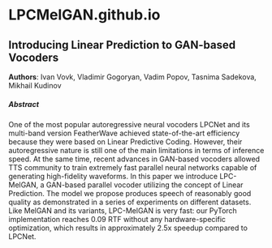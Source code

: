 # LPCMelGAN.github.io

## Introducing Linear Prediction to GAN-based Vocoders

**Authors**: Ivan Vovk, Vladimir Gogoryan, Vadim Popov, Tasnima Sadekova, Mikhail Kudinov

##### Abstract
One of the most popular autoregressive neural vocoders LPCNet and its multi-band version FeatherWave achieved state-of-the-art efficiency because they were based on Linear Predictive Coding. However, their autoregressive nature is still one of the main limitations in terms of inference speed. At the same time, recent advances in GAN-based vocoders allowed TTS community to train extremely fast parallel neural networks capable of generating high-fidelity waveforms. In this paper we introduce LPC-MelGAN, a GAN-based parallel vocoder utilizing the concept of Linear Prediction. The model we propose produces speech of reasonably good quality as demonstrated in a series of experiments on different datasets. Like MelGAN and its variants, LPC-MelGAN is very fast: our PyTorch implementation reaches 0.09 RTF without any hardware-specific optimization, which results in approximately 2.5x speedup compared to LPCNet.
